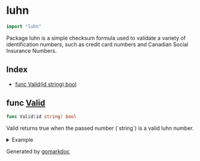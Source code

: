 <!-- Code generated by gomarkdoc. DO NOT EDIT -->

# luhn

```go
import "luhn"
```

Package luhn is a simple checksum formula used to validate a variety of identification numbers\, such as credit card numbers and Canadian Social Insurance Numbers\.

## Index

- [func Valid(id string) bool](<#func-valid>)


## func [Valid](<https://github.com/vpayno/exercism-workspace/blob/main/go/luhn/luhn.go#L48>)

```go
func Valid(id string) bool
```

Valid returns true when the passed number \(\`string\`\) is a valid luhn number\.

<details><summary>Example</summary>
<p>

```go
{
	fmt.Println(Valid("4539 3195 0343 6467"))
	fmt.Println(Valid("8273 1232 7352 0569"))
	fmt.Println(Valid("059"))
	fmt.Println(Valid("59"))

}
```

#### Output

```
true
false
true
true
```

</p>
</details>



Generated by [gomarkdoc](<https://github.com/princjef/gomarkdoc>)
